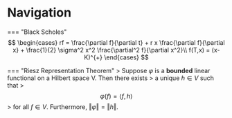 # Navigation

=== "Black Scholes"
    $$
    \begin{cases}
        rf = \frac{\partial f}{\partial t} + r x \frac{\partial f}{\partial x} + \frac{1}{2} \sigma^2 x^2 \frac{\partial^2 f}{\partial x^2}\\
        f(T,x) = (x-K)^{+}
    \end{cases}
    $$

=== "Riesz  Representation Theorem"
    > Suppose $\varphi$ is a **bounded** linear functional on a Hilbert space V. Then there exists
    > a unique $h \in V$ such that
    > $$ \varphi(f) = \langle f, h \rangle$$
    > for all $f \in V$. Furthermore, $\Vert \varphi \Vert = \Vert h \Vert$.